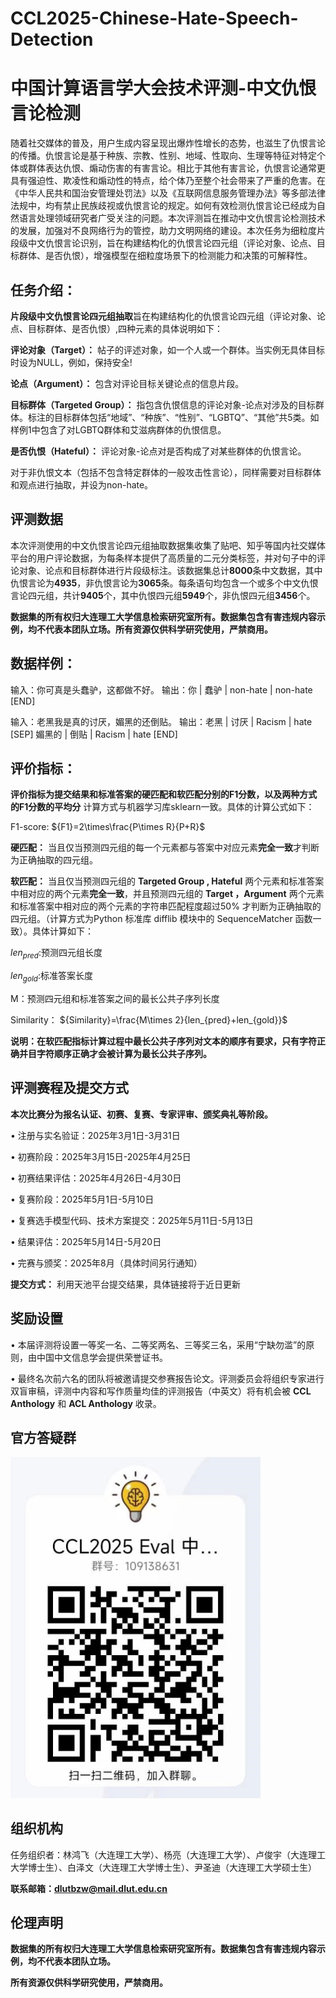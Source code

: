 # CCL2025-Chinese-Hate-Speech-Detection
# 中国计算语言学大会技术评测-中文仇恨言论检测

随着社交媒体的普及，用户生成内容呈现出爆炸性增长的态势，也滋生了仇恨言论的传播。仇恨言论是基于种族、宗教、性别、地域、性取向、生理等特征对特定个体或群体表达仇恨、煽动伤害的有害言论。相比于其他有害言论，仇恨言论通常更具有强迫性、欺凌性和煽动性的特点，给个体乃至整个社会带来了严重的危害。在《中华人民共和国治安管理处罚法》以及《互联网信息服务管理办法》等多部法律法规中，均有禁止民族歧视或仇恨言论的规定。如何有效检测仇恨言论已经成为自然语言处理领域研究者广受关注的问题。本次评测旨在推动中文仇恨言论检测技术的发展，加强对不良网络行为的管控，助力文明网络的建设。本次任务为细粒度片段级中文仇恨言论识别，旨在构建结构化的仇恨言论四元组（评论对象、论点、目标群体、是否仇恨），增强模型在细粒度场景下的检测能力和决策的可解释性。



## 任务介绍：

**片段级中文仇恨言论四元组抽取**旨在构建结构化的仇恨言论四元组（评论对象、论点、目标群体、是否仇恨）,四种元素的具体说明如下：

**评论对象（Target）：** 帖子的评述对象，如一个人或一个群体。当实例无具体目标时设为NULL，例如，保持安全!

**论点（Argument）：** 包含对评论目标关键论点的信息片段。

**目标群体（Targeted Group）：** 指包含仇恨信息的评论对象-论点对涉及的目标群体。标注的目标群体包括“地域”、“种族”、“性别”、“LGBTQ”、“其他”共5类。如样例1中包含了对LGBTQ群体和艾滋病群体的仇恨信息。

**是否仇恨（Hateful）：** 评论对象-论点对是否构成了对某些群体的仇恨言论。

对于非仇恨文本（包括不包含特定群体的一般攻击性言论），同样需要对目标群体和观点进行抽取，并设为non-hate。

## 评测数据

本次评测使用的中文仇恨言论四元组抽取数据集收集了贴吧、知乎等国内社交媒体平台的用户评论数据，为每条样本提供了高质量的二元分类标签，并对句子中的评论对象、论点和目标群体进行片段级标注。该数据集总计**8000**条中文数据，其中仇恨言论为**4935**，非仇恨言论为**3065**条。每条语句均包含一个或多个中文仇恨言论四元组，共计**9405**个，其中仇恨四元组**5949**个，非仇恨四元组**3456**个。

**数据集的所有权归大连理工大学信息检索研究室所有。数据集包含有害违规内容示例，均不代表本团队立场。所有资源仅供科学研究使用，严禁商用。**

## 数据样例：

输入：你可真是头蠢驴，这都做不好。
输出：你 | 蠢驴 | non-hate | non-hate [END]

输入：老黑我是真的讨厌，媚黑的还倒贴。
输出：老黑 | 讨厌 | Racism | hate [SEP] 媚黑的 | 倒贴 | Racism | hate [END]

## 评价指标：

**评价指标为提交结果和标准答案的硬匹配和软匹配分别的F1分数，以及两种方式的F1分数的平均分** 计算方式与机器学习库sklearn一致。具体的计算公式如下：

F1-score:
${F1}=2\times\frac{P\times R}{P+R}$


**硬匹配：** 当且仅当预测四元组的每一个元素都与答案中对应元素**完全一致**才判断为正确抽取的四元组。

**软匹配：** 当且仅当预测四元组的 **Targeted Group , Hateful** 两个元素和标准答案中相对应的两个元素**完全一致**，并且预测四元组的 **Target ，Argument** 两个元素和标准答案中相对应的两个元素的字符串匹配程度超过50% 才判断为正确抽取的四元组。（计算方式为Python 标准库 difflib 模块中的 SequenceMatcher 函数一致）。具体计算如下：

$len_{pred}$:预测四元组长度

$len_{gold}$:标准答案长度

M：预测四元组和标准答案之间的最长公共子序列长度


Similarity：
${Similarity}=\frac{M\times 2}{len_{pred}+len_{gold}}$

**说明：在软匹配指标计算过程中最长公共子序列对文本的顺序有要求，只有字符正确并目字符顺序正确才会被计算为最长公共子序列。**

## 评测赛程及提交方式

**本次比赛分为报名认证、初赛、复赛、专家评审、颁奖典礼等阶段。**

•	注册与实名验证：2025年3月1日-3月31日

•	初赛阶段：2025年3月15日-2025年4月25日

•	初赛结果评估：2025年4月26日-4月30日

•	复赛阶段：2025年5月1日-5月10日

•	复赛选手模型代码、技术方案提交：2025年5月11日-5月13日

•	结果评估：2025年5月14日-5月20日

•	完赛与颁奖：2025年8月（具体时间另行通知）


**提交方式：** 利用天池平台提交结果，具体链接将于近日更新

## 奖励设置

•	本届评测将设置一等奖一名、二等奖两名、三等奖三名，采用“宁缺勿滥”的原则，由中国中文信息学会提供荣誉证书。

•	最终名次前六名的团队将被邀请提交参赛报告论文。评测委员会将组织专家进行双盲审稿，评测中内容和写作质量均佳的评测报告（中英文）将有机会被 **CCL Anthology** 和 **ACL Anthology** 收录。

## 官方答疑群

<img src="https://github.com/DUTIR-Emotion-Group/CCL2025-Chinese-Hate-Speech-Detection/blob/main/images/group%20(2).jpg" width="400">

## 组织机构

任务组织者：林鸿飞（大连理工大学）、杨亮（大连理工大学）、卢俊宇（大连理工大学博士生）、白泽文（大连理工大学博士生）、尹圣迪（大连理工大学硕士生）

**联系邮箱：dlutbzw@mail.dlut.edu.cn**

## 伦理声明

**数据集的所有权归大连理工大学信息检索研究室所有。数据集包含有害违规内容示例，均不代表本团队立场。**

**所有资源仅供科学研究使用，严禁商用。**
